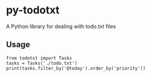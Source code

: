 py-todotxt
==========

A Python library for dealing with todo.txt files

Usage
-----

```
from todotxt import Tasks
tasks = Tasks('./todo.txt')
print(tasks.filter_by('@today').order_by('priority'))
```

